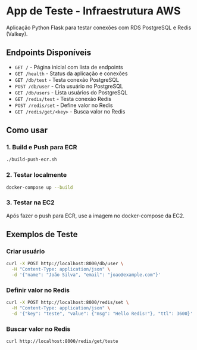 # App de Teste - Infraestrutura AWS

Aplicação Python Flask para testar conexões com RDS PostgreSQL e Redis (Valkey).

## Endpoints Disponíveis

- `GET /` - Página inicial com lista de endpoints
- `GET /health` - Status da aplicação e conexões
- `GET /db/test` - Testa conexão PostgreSQL
- `POST /db/user` - Cria usuário no PostgreSQL
- `GET /db/users` - Lista usuários do PostgreSQL
- `GET /redis/test` - Testa conexão Redis
- `POST /redis/set` - Define valor no Redis
- `GET /redis/get/<key>` - Busca valor no Redis

## Como usar

### 1. Build e Push para ECR
```bash
./build-push-ecr.sh
```

### 2. Testar localmente
```bash
docker-compose up --build
```

### 3. Testar na EC2
Após fazer o push para ECR, use a imagem no docker-compose da EC2.

## Exemplos de Teste

### Criar usuário
```bash
curl -X POST http://localhost:8000/db/user \
  -H "Content-Type: application/json" \
  -d '{"name": "João Silva", "email": "joao@example.com"}'
```

### Definir valor no Redis
```bash
curl -X POST http://localhost:8000/redis/set \
  -H "Content-Type: application/json" \
  -d '{"key": "teste", "value": {"msg": "Hello Redis!"}, "ttl": 3600}'
```

### Buscar valor no Redis
```bash
curl http://localhost:8000/redis/get/teste
```
